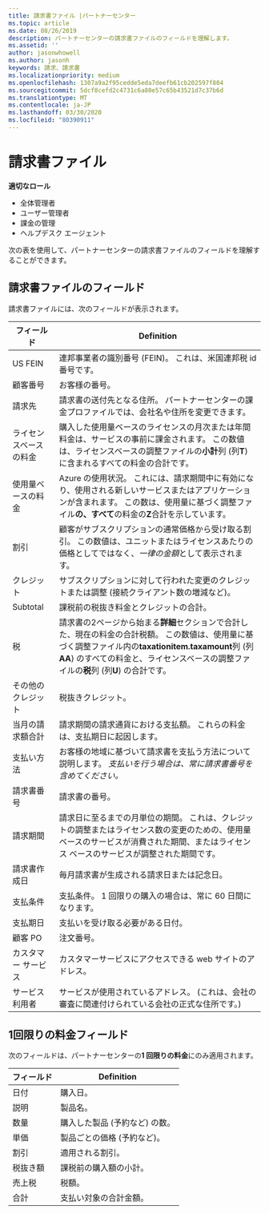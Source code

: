 ```yaml
---
title: 請求書ファイル |パートナーセンター
ms.topic: article
ms.date: 08/26/2019
description: パートナーセンターの請求書ファイルのフィールドを理解します。
ms.assetid: ''
author: jasonwhowell
ms.author: jasonh
keywords: 請求、請求書
ms.localizationpriority: medium
ms.openlocfilehash: 1307a9a2f95cedde5eda7deefb61cb202597f804
ms.sourcegitcommit: 5dcf8cefd2c4731c6a80e57c65b43521d7c37b6d
ms.translationtype: MT
ms.contentlocale: ja-JP
ms.lasthandoff: 03/30/2020
ms.locfileid: "80390911"
---
```

# <a name="invoice-files"></a>請求書ファイル

**適切なロール**
-   全体管理者
-   ユーザー管理者
-   課金の管理
-   ヘルプデスク エージェント

次の表を使用して、パートナーセンターの請求書ファイルのフィールドを理解することができます。

## <a name="invoice-file-fields"></a>請求書ファイルのフィールド

請求書ファイルには、次のフィールドが表示されます。

| フィールド | Definition |
| ----- | ---------- |
| US FEIN | 連邦事業者の識別番号 (FEIN)。 これは、米国連邦税 id 番号です。 |
| 顧客番号 | お客様の番号。 |
| 請求先 | 請求書の送付先となる住所。 パートナーセンターの課金プロファイルでは、会社名や住所を変更できます。 |
| ライセンスベースの料金 | 購入した使用量ベースのライセンスの月次または年間料金は、サービスの事前に課金されます。 この数値は、ライセンスベースの調整ファイルの**小計**列 (列**T**) に含まれるすべての料金の合計です。 |
| 使用量ベースの料金 | Azure の使用状況。 これには、請求期間中に有効になり、使用される新しいサービスまたはアプリケーションが含まれます。 この数は、使用量に基づく調整ファイル**の、すべて**の料金の**Z**合計を示しています。 |
| 割引 | 顧客がサブスクリプションの通常価格から受け取る割引。 この数値は、ユニットまたはライセンスあたりの価格としてではなく、*一律の金額*として表示されます。 |
| クレジット | サブスクリプションに対して行われた変更のクレジットまたは調整 (接続クライアント数の増減など)。 |
| Subtotal | 課税前の税抜き料金とクレジットの合計。 |
| 税 | 請求書の2ページから始まる**詳細**セクションで合計した、現在の料金の合計税額。 この数値は、使用量に基づく調整ファイル内の**taxationitem.taxamount**列 (列**AA**) のすべての料金と、ライセンスベースの調整ファイルの**税**列 (列**U**) の合計です。 |
| その他のクレジット | 税抜きクレジット。 |
| 当月の請求額合計 | 請求期間の請求通貨における支払額。 これらの料金は、支払期日に起因します。 |
| 支払い方法 | お客様の地域に基づいて請求書を支払う方法について説明します。 *支払いを行う場合は、常に請求書番号を含めてください。* |
| 請求書番号 | 請求書の番号。 |
| 請求期間 | 請求日に至るまでの月単位の期間。 これは、クレジットの調整またはライセンス数の変更のための、使用量ベースのサービスが消費された期間、またはライセンス ベースのサービスが調整された期間です。 |
| 請求書作成日 | 毎月請求書が生成される請求日または記念日。 |
| 支払条件 | 支払条件。 1 回限りの購入の場合は、常に 60 日間になります。 |
| 支払期日 | 支払いを受け取る必要がある日付。 |
| 顧客 PO | 注文番号。 |
| カスタマー サービス | カスタマーサービスにアクセスできる web サイトのアドレス。 |
| サービス利用者 | サービスが使用されているアドレス。 (これは、会社の審査に関連付けられている会社の正式な住所です。) |

## <a name="one-time-charges-fields"></a>1回限りの料金フィールド

次のフィールドは、パートナーセンターの**1 回限りの料金**にのみ適用されます。

| フィールド | Definition |
| ----- | ---------- |
| 日付 | 購入日。 |
| 説明 | 製品名。 |
| 数量 | 購入した製品 (予約など) の数。 |
| 単価 | 製品ごとの価格 (予約など)。 |
| 割引 | 適用される割引。 |
| 税抜き額 | 課税前の購入額の小計。 |
| 売上税 | 税額。 |
| 合計 | 支払い対象の合計金額。 |
